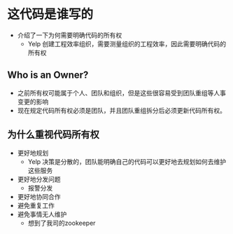 # 这代码是谁写的
- 介绍了一下为何需要明确代码的所有权
  - Yelp 创建工程效率组织，需要测量组织的工程效率，因此需要明确代码的所有权

## Who is an Owner?
- 之前所有权可能属于个人、团队和组织，但是这些很容易受到团队重组等人事变更的影响
- 现在规定代码所有权必须是团队，并且团队重组拆分后必须更新代码所有权。

## 为什么重视代码所有权
- 更好地规划
  - Yelp 决策是分散的，团队能明确自己的代码可以更好地去规划如何去维护这些服务
- 更好地分发问题
  - 报警分发 
- 更好地协同合作
- 避免重复工作
- 避免事情无人维护
  - 想到了我司的zookeeper
 
